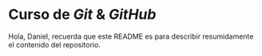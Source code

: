 # Curso de _Git_ & _GitHub_

Hola, Daniel, recuerda que este README es para describir resumidamente el contenido del repositorio.

<!-- Cambios -->

<!-- Para hacer un cambio a un commit, puedes realizarlo mientras no hayas hecho un push al repositorio remoto. Porque si no habría que crear otro commit especificando que hubo conflictos y se resolvieron. Así, al revisar el historial de cambios, se podría entender fácilmente lo que sucedió.

Sólo debemos ejecutar el comando git push cuando estamos seguros de que los cambios que realizamos están correctos y no van a tener conflicto con algún archivo del repositorio.

Si por error cambiamos algo que no debía ser así, y agregamos el cambio al staging, lo que debemos hacer es hacer un hard reset al HEAD~1 para volver al commit anterior, y allí poder escribir el código correctamente. -->
